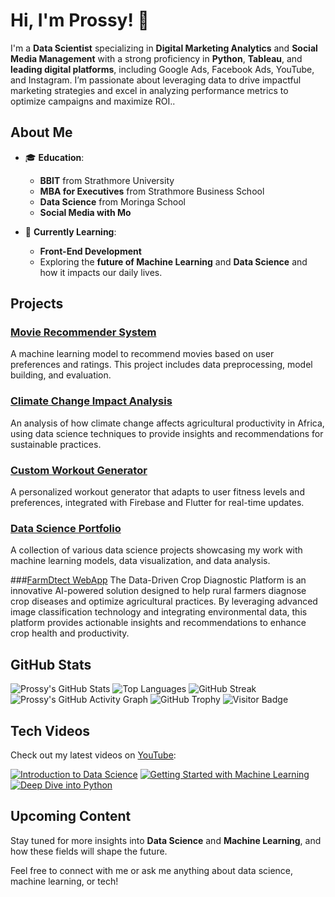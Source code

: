 # Hi, I'm Prossy! 👋

I'm a **Data Scientist** specializing in **Digital Marketing Analytics** and **Social Media Management** with a strong proficiency in **Python**, **Tableau**, and **leading digital platforms**, including Google Ads, Facebook Ads, YouTube, and Instagram. I’m passionate about leveraging data to drive impactful marketing strategies and excel in analyzing performance metrics to optimize campaigns and maximize ROI..

## About Me

- 🎓 **Education**:  
  - **BBIT** from Strathmore University  
  - **MBA for Executives** from Strathmore Business School  
  - **Data Science** from Moringa School
  - **Social Media with Mo**

- 🌱 **Currently Learning**:  
  - **Front-End Development**  
  - Exploring the **future of Machine Learning** and **Data Science** and how it impacts our daily lives.



## Projects

### [Movie Recommender System](https://github.com/prossykamau/movie-recommender)
A machine learning model to recommend movies based on user preferences and ratings. This project includes data preprocessing, model building, and evaluation.

### [Climate Change Impact Analysis](https://github.com/prossykamau/climate-change-impact)
An analysis of how climate change affects agricultural productivity in Africa, using data science techniques to provide insights and recommendations for sustainable practices.

### [Custom Workout Generator](https://github.com/prossykamau/custom-workout-generator)
A personalized workout generator that adapts to user fitness levels and preferences, integrated with Firebase and Flutter for real-time updates.

### [Data Science Portfolio](https://github.com/prossykamau/data-science-portfolio)
A collection of various data science projects showcasing my work with machine learning models, data visualization, and data analysis.

###[FarmDtect WebApp](https://github.com/Abuz254/Farm_Dtect)
The Data-Driven Crop Diagnostic Platform is an innovative AI-powered solution designed to help rural farmers diagnose crop diseases and optimize agricultural practices. By leveraging advanced image classification technology and integrating environmental data, this platform provides actionable insights and recommendations to enhance crop health and productivity.

###

## GitHub Stats

![Prossy's GitHub Stats](https://github-readme-stats.vercel.app/api?username=prossykamau&show_icons=true&theme=radical)
![Top Languages](https://github-readme-stats.vercel.app/api/top-langs/?username=prossykamau&layout=compact&theme=radical)
![GitHub Streak](https://github-readme-streak-stats.herokuapp.com/?user=prossykamau&theme=radical)
![Prossy's GitHub Activity Graph](https://github-readme-activity-graph.cyclic.app/graph?username=prossykamau&theme=radical)
![GitHub Trophy](https://github-profile-trophy.vercel.app/?username=prossykamau&theme=radical)
![Visitor Badge](https://visitor-badge.glitch.me/badge?page_id=prossykamau.prossykamau)

## Tech Videos

Check out my latest videos on [YouTube](https://www.youtube.com/channel/your-channel-id):

[![Introduction to Data Science](https://img.youtube.com/vi/example1/0.jpg)](https://www.youtube.com/watch?v=example1)
[![Getting Started with Machine Learning](https://img.youtube.com/vi/example2/0.jpg)](https://www.youtube.com/watch?v=example2)
[![Deep Dive into Python](https://img.youtube.com/vi/example3/0.jpg)](https://www.youtube.com/watch?v=example3)

## Upcoming Content

Stay tuned for more insights into **Data Science** and **Machine Learning**, and how these fields will shape the future.

Feel free to connect with me or ask me anything about data science, machine learning, or tech!


